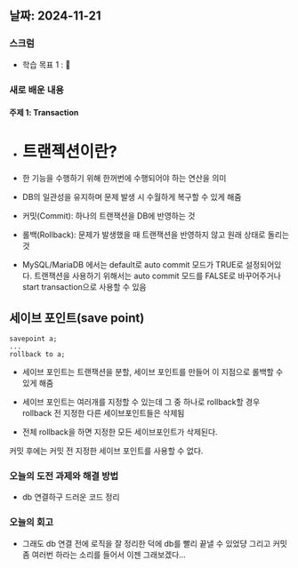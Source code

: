 ## 날짜: 2024-11-21

### 스크럼

-   학습 목표 1 : 🤯

### 새로 배운 내용

#### 주제 1: Transaction

-   # 트랜젝션이란?

-   한 기능을 수행하기 위해 한꺼번에 수행되어야 하는 연산을 의미

-   DB의 일관성을 유지하며 문제 발생 시 수월하게 복구할 수 있게 해줌

-   커밋(Commit): 하나의 트랜잭션을 DB에 반영하는 것

-   롤백(Rollback): 문제가 발생했을 때 트랜잭션을 반영하지 않고 원래 상태로 돌리는 것

-   MySQL/MariaDB 에서는 default로 auto commit 모드가 TRUE로 설정되어있다.
    트랜잭션을 사용하기 위해서는 auto commit 모드를 FALSE로 바꾸어주거나 start transaction으로 사용할 수 있음

## 세이브 포인트(save point)

```
savepoint a;
...
rollback to a;
```

-   세이브 포인트는 트랜잭션을 분할, 세이브 포인트를 만들어 이 지점으로 롤백할 수 있게 해줌

-   세이브 포인트는 여러개를 지정할 수 있는데 그 중 하나로 rollback할 경우 rollback 전 지정한 다른 세이브포인트들은 삭제됨

-   전체 rollback을 하면 지정한 모든 세이브포인트가 삭제된다.

커밋 후에는 커밋 전 지정한 세이브 포인트를 사용할 수 없다.

### 오늘의 도전 과제와 해결 방법

-   db 연결하구 드러운 코드 정리

### 오늘의 회고

-   그래도 db 연결 전에 로직을 잘 정리한 덕에 db를 빨리 끝낼 수 있었댱 그리고 커밋 좀 여러번 하라는 소리를 들어서 이젠 그래보겠다...
